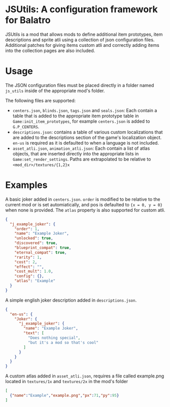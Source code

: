 # JSUtils: A configuration framework for Balatro
JSUtils is a mod that allows mods to define additional item prototypes, item descriptions and sprite atli using a collection of json configuration files. Additional patches for giving items custom atli and correctly adding items into the collection pages are also included.

# Usage
The JSON configuration files must be placed directly in a folder named `js_utils` inside of the appropriate mod's folder.

The following files are supported:
- `centers.json`, `blinds.json`, `tags.json` and `seals.json`: Each contain a table that is added to the appropriate item prototype table in `Game:init_item_prototypes`, for example `centers.json` is added to `G.P_CENTERS`.
- `descriptions.json`: contains a table of various custom localizations that are added to the descriptions section of the game's localization object. `en-us` is required as it is defaulted to when a language is not included.
- `asset_atli.json`, `animation_atli.json`: Each contain a list of atlas objects, that are inserted directly into the appropriate lists in `Game:set_render_settings`. Paths are extrapolated to be relative to `<mod_dir>/textures/{1,2}x`

# Examples

A basic joker added in `centers.json`. `order` is modified to be relative to the current mod or  is set automiatically, and pos is defaulted to `{x = 0, y = 0}` when none is provided. The `atlas` property is also supported for custom atli. 
```json
{
  "j_example_joker": {
    "order": 1,
    "name": "Example Joker",
    "unlocked": true,
    "discovered": true,
    "blueprint_compat": true,
    "eternal_compat": true,
    "rarity": 1,
    "cost": 2,
    "effect": "",
    "cost_mult": 1.0,
    "config": {},
    "atlas": "Example"
  }
}
```

A simple english joker description added in `descriptions.json`.
```json
{
  "en-us": {
    "Joker": {
      "j_example_joker": {
        "name": "Example Joker",
        "text": [
          "Does nothing special",
          "but it's a mod so that's cool"
        ]
      }
    }
  }
}
```

A custom atlas added in `asset_atli.json`, requires a file called example.png located in `textures/1x` and `textures/2x` in the mod's folder
```json
[
  {"name":"Example","example.png","px":71,"py":95}
]
```
